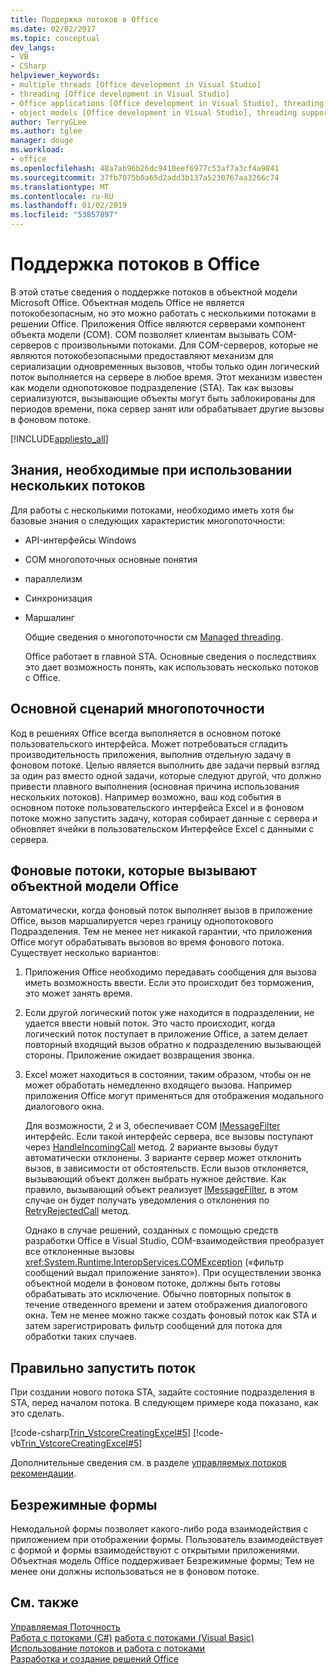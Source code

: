 ```yaml
---
title: Поддержка потоков в Office
ms.date: 02/02/2017
ms.topic: conceptual
dev_langs:
- VB
- CSharp
helpviewer_keywords:
- multiple threads [Office development in Visual Studio]
- threading [Office development in Visual Studio]
- Office applications [Office development in Visual Studio], threading support
- object models [Office development in Visual Studio], threading support
author: TerryGLee
ms.author: tglee
manager: douge
ms.workload:
- office
ms.openlocfilehash: 48a7ab96b26dc9410eef6977c53af7a3cf4a9841
ms.sourcegitcommit: 37fb7075b0a65d2add3b137a5230767aa3266c74
ms.translationtype: MT
ms.contentlocale: ru-RU
ms.lasthandoff: 01/02/2019
ms.locfileid: "53857897"
---
```

# <a name="threading-support-in-office"></a>Поддержка потоков в Office
  В этой статье сведения о поддержке потоков в объектной модели Microsoft Office. Объектная модель Office не является потокобезопасным, но это можно работать с несколькими потоками в решении Office. Приложения Office являются серверами компонент объекта модели (COM). COM позволяет клиентам вызывать COM-серверов с произвольными потоками. Для COM-серверов, которые не являются потокобезопасными предоставляют механизм для сериализации одновременных вызовов, чтобы только один логический поток выполняется на сервере в любое время. Этот механизм известен как модели однопотоковое подразделение (STA). Так как вызовы сериализуются, вызывающие объекты могут быть заблокированы для периодов времени, пока сервер занят или обрабатывает другие вызовы в фоновом потоке.  
  
 [!INCLUDE[appliesto_all](../vsto/includes/appliesto-all-md.md)]  
  
## <a name="knowledge-required-when-using-multiple-threads"></a>Знания, необходимые при использовании нескольких потоков  
 Для работы с несколькими потоками, необходимо иметь хотя бы базовые знания о следующих характеристик многопоточности:  
  
- API-интерфейсы Windows  
  
- COM многопоточных основные понятия  
  
- параллелизм  
  
- Синхронизация  
  
- Маршалинг  
  
  Общие сведения о многопоточности см [Managed threading](/dotnet/standard/threading/).  
  
  Office работает в главной STA. Основные сведения о последствиях это дает возможность понять, как использовать несколько потоков с Office.  
  
## <a name="basic-multithreading-scenario"></a>Основной сценарий многопоточности  
 Код в решениях Office всегда выполняется в основном потоке пользовательского интерфейса. Может потребоваться сгладить производительность приложения, выполнив отдельную задачу в фоновом потоке. Целью является выполнить две задачи первый взгляд за один раз вместо одной задачи, которые следуют другой, что должно привести плавного выполнения (основная причина использования нескольких потоков). Например возможно, ваш код события в основном потоке пользовательского интерфейса Excel и в фоновом потоке можно запустить задачу, которая собирает данные с сервера и обновляет ячейки в пользовательском Интерфейсе Excel с данными с сервера.  
  
## <a name="background-threads-that-call-into-the-office-object-model"></a>Фоновые потоки, которые вызывают объектной модели Office  
 Автоматически, когда фоновый поток выполняет вызов в приложение Office, вызов маршалируется через границу однопотокового Подразделения. Тем не менее нет никакой гарантии, что приложения Office могут обрабатывать вызовов во время фонового потока. Существует несколько вариантов:  
  
1. Приложения Office необходимо передавать сообщения для вызова иметь возможность ввести. Если это происходит без торможения, это может занять время.  
  
2. Если другой логический поток уже находится в подразделении, не удается ввести новый поток. Это часто происходит, когда логический поток поступает в приложение Office, а затем делает повторный входящий вызов обратно к подразделению вызывающей стороны. Приложение ожидает возвращения звонка.  
  
3. Excel может находиться в состоянии, таким образом, чтобы он не может обработать немедленно входящего вызова. Например приложения Office могут применяться для отображения модального диалогового окна.  
  
   Для возможности, 2 и 3, обеспечивает COM [IMessageFilter](/windows/desktop/api/objidl/nn-objidl-imessagefilter) интерфейс. Если такой интерфейс сервера, все вызовы поступают через [HandleIncomingCall](/windows/desktop/api/objidl/nf-objidl-imessagefilter-handleincomingcall) метод. 2 варианте вызовы будут автоматически отклонены. 3 варианте сервер может отклонить вызов, в зависимости от обстоятельств. Если вызов отклоняется, вызывающий объект должен выбрать нужное действие. Как правило, вызывающий объект реализует [IMessageFilter](/windows/desktop/api/objidl/nn-objidl-imessagefilter), в этом случае он будет получать уведомления о отклонения по [RetryRejectedCall](/windows/desktop/api/objidl/nf-objidl-imessagefilter-retryrejectedcall) метод.  
  
   Однако в случае решений, созданных с помощью средств разработки Office в Visual Studio, COM-взаимодействия преобразует все отклоненные вызовы <xref:System.Runtime.InteropServices.COMException> («фильтр сообщений выдал приложение занято»). При осуществлении звонка объектной модели в фоновом потоке, должны быть готовы обрабатывать это исключение. Обычно повторных попыток в течение отведенного времени и затем отображения диалогового окна. Тем не менее можно также создать фоновый поток как STA и затем зарегистрировать фильтр сообщений для потока для обработки таких случаев.  
  
## <a name="start-the-thread-correctly"></a>Правильно запустить поток  
 При создании нового потока STA, задайте состояние подразделения в STA, перед началом потока. В следующем примере кода показано, как это сделать.  
  
 [!code-csharp[Trin_VstcoreCreatingExcel#5](../vsto/codesnippet/CSharp/Trin_VstcoreCreatingExcelCS/ThisWorkbook.cs#5)]
 [!code-vb[Trin_VstcoreCreatingExcel#5](../vsto/codesnippet/VisualBasic/Trin_VstcoreCreatingExcelVB/ThisWorkbook.vb#5)]  
  
 Дополнительные сведения см. в разделе [управляемых потоков рекомендации](/dotnet/standard/threading/managed-threading-best-practices).  
  
## <a name="modeless-forms"></a>Безрежимные формы  
 Немодальной формы позволяет какого-либо рода взаимодействия с приложением при отображении формы. Пользователь взаимодействует с формой и формы взаимодействуют с открытыми приложениями. Объектная модель Office поддерживает Безрежимные формы; Тем не менее они должны использоваться не в фоновом потоке.  
  
## <a name="see-also"></a>См. также  
 [Управляемая Поточность](/dotnet/standard/threading/)  
 [Работа с потоками (C#)](/dotnet/csharp/programming-guide/concepts/threading/index) [работа с потоками (Visual Basic)](/dotnet/visual-basic/programming-guide/concepts/threading/index)   
 [Использование потоков и работа с потоками](/dotnet/standard/threading/using-threads-and-threading)   
 [Разработка и создание решений Office](../vsto/designing-and-creating-office-solutions.md)  
